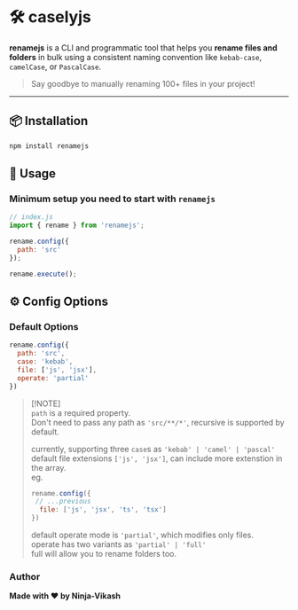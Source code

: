 # 🛠️ caselyjs

**renamejs** is a CLI and programmatic tool that helps you **rename files and folders** in bulk using a consistent naming convention like `kebab-case`, `camelCase`, or `PascalCase`.

> Say goodbye to manually renaming 100+ files in your project!

---

## 📦 Installation

```bash
npm install renamejs
```

## 🚀 Usage

### Minimum setup you need to start with `renamejs`

```js
// index.js
import { rename } from 'renamejs';

rename.config({
  path: 'src'
});

rename.execute();
```

## ⚙️ Config Options

### Default Options

```js
rename.config({
  path: 'src',
  case: 'kebab',
  file: ['js', 'jsx'],
  operate: 'partial'
})
```

> [!NOTE]\
> `path` is a required property.\
> Don't need to pass any path as `'src/**/*'`, recursive is supported by default.
>
> currently, supporting three `case`s as `'kebab' | 'camel' | 'pascal'`\
> default file extensions `['js', 'jsx']`, can include more extenstion in the array.\
> eg.
> ```js
> rename.config({
>  // ...previous
>   file: ['js', 'jsx', 'ts', 'tsx']
> })
> ```
> default operate mode is `'partial'`, which modifies only files.\
> operate has two variants as `'partial' | 'full'`\
> full will allow you to rename folders too.

### Author
**Made with ❤️ by Ninja-Vikash**
